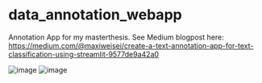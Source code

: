 # data_annotation_webapp
Annotation App for my masterthesis.
See Medium blogpost here: https://medium.com/@maxiweisei/create-a-text-annotation-app-for-text-classification-using-streamlit-9577de9a42a0




![image](https://user-images.githubusercontent.com/46745783/216367375-045bb465-6f88-4650-a4f3-5b03e5eb37c1.png)
![image](https://user-images.githubusercontent.com/46745783/216367445-18937832-8ecf-4f37-bd31-94f775031d6b.png)

